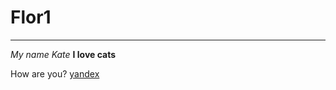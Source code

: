 # Flor1
---
*My name Kate* __I love cats__

How are you?  [yandex](https://dzen.ru/?yredirect=true 'ya.ru')